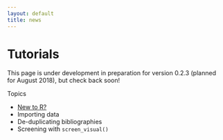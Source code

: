 ```yaml
---
layout: default
title: news
---
```

# Tutorials

This page is under development in preparation for version 0.2.3 (planned for August 2018), but check back soon!

Topics
- <a href="/tutorials/new_to_R.html">New to R?</a>
- Importing data
- De-duplicating bibliographies
- Screening with <code>screen_visual()</code>